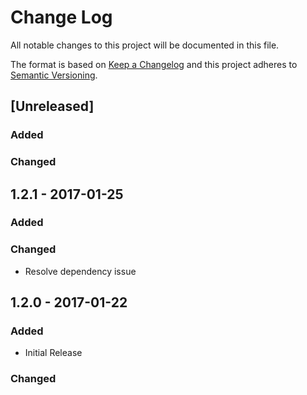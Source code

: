# Change Log
All notable changes to this project will be documented in this file.

The format is based on [Keep a Changelog](http://keepachangelog.com/)
and this project adheres to [Semantic Versioning](http://semver.org/).

## [Unreleased]
### Added

### Changed

## 1.2.1 - 2017-01-25
### Added

### Changed
- Resolve dependency issue

## 1.2.0 - 2017-01-22
### Added
- Initial Release

### Changed
